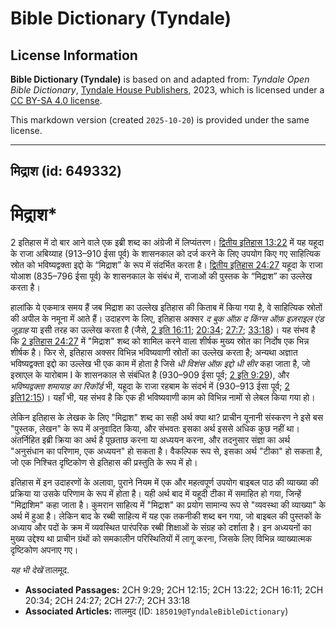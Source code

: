 # Bible Dictionary (Tyndale)

## License Information

**Bible Dictionary (Tyndale)** is based on and adapted from: _Tyndale Open Bible Dictionary_, [Tyndale House Publishers](https://tyndaleopenresources.com/), 2023, which is licensed under a [CC BY-SA 4.0 license](https://creativecommons.org/licenses/by-sa/4.0/legalcode.en).

This markdown version (created `2025-10-20`) is provided under the same license.



--------------------------------

## मिद्राश (id: 649332)

मिद्राश\*
=========

2 इतिहास में दो बार आने वाले एक इब्री शब्द का अंग्रेजी में लिप्यंतरण। [द्वितीय इतिहास 13:22](https://ref.ly/2Chr13:22) में यह यहूदा के राजा अबिय्याह (913–910 ईसा पूर्व) के शासनकाल को दर्ज करने के लिए उपयोग किए गए साहित्यिक स्रोत को भविष्यद्वक्ता इद्दो के “मिद्राश” के रूप में संदर्भित करता है। [द्वितीय इतिहास 24:27](https://ref.ly/2Chr24:27) यहूदा के राजा योआश (835–796 ईसा पूर्व) के शासनकाल के संबंध में, राजाओं की पुस्तक के “मिद्राश” का उल्लेख करता है।

हालांकि ये एकमात्र समय हैं जब मिद्राश का उल्लेख इतिहास की किताब में किया गया है, वे साहित्यिक स्रोतों की अपील के नमूना में आते हैं। उदाहरण के लिए, इतिहास अक्सर *द बुक ऑफ़ द किंग्स ऑफ़ इज़राइल एंड जूड़ाह* या इसी तरह का उल्लेख करता है (जैसे, [2 इति 16:11](https://ref.ly/2Chr16:11); [20:34](https://ref.ly/2Chr20:34); [27:7](https://ref.ly/2Chr27:7); [33:18](https://ref.ly/2Chr33:18))। यह संभव है कि [2 इतिहास 24:27](https://ref.ly/2Chr24:27) में "मिद्राश" शब्द को शामिल करने वाला शीर्षक मुख्य स्रोत का निर्दोष एक भिन्न शीर्षक है। फिर से, इतिहास अक्सर विभिन्न भविष्यवाणी स्रोतों का उल्लेख करता है; अन्यथा अज्ञात भविष्यद्वक्ता इद्दो का उल्लेख भी एक काम में होता है जिसे *धी विशंस ऑफ़ इद्दो धी सीर*  कहा जाता है, जो इस्राएल के यारोबाम I के शासनकाल से संबंधित है (930–909 ईसा पूर्व; [2 इति 9:29](https://ref.ly/2Chr9:29)), और *भविष्यद्वक्ता शमायाह का रिकॉर्ड* भी, यहूदा के राजा रहबाम के संदर्भ में (930–913 ईसा पूर्व; [2 इति12:15](https://ref.ly/2Chr12:15))। यहाँ भी, यह संभव है कि एक ही भविष्यवाणी काम को विभिन्न नामों से लेबल किया गया हो।

लेकिन इतिहास के लेखक के लिए "मिद्राश" शब्द का सही अर्थ क्या था? प्राचीन यूनानी संस्करण ने इसे बस "पुस्तक, लेखन" के रूप में अनुवादित किया, और संभवतः इसका अर्थ इससे अधिक कुछ नहीं था। अंतर्निहित इब्री क्रिया का अर्थ है पूछताछ करना या अध्ययन करना, और तदनुसार संज्ञा का अर्थ "अनुसंधान का परिणाम, एक अध्ययन" हो सकता है। वैकल्पिक रूप से, इसका अर्थ "टीका" हो सकता है, जो एक निश्चित दृष्टिकोण से इतिहास की प्रस्तुति के रूप में हो।

इतिहास में इन उदाहरणों के अलावा, पुराने नियम में एक और महत्वपूर्ण उपयोग बाइबल पाठ की व्याख्या की प्रक्रिया या उसके परिणाम के रूप में होता है। यही अर्थ बाद में यहूदी टीका में समाहित हो गया, जिन्हें "मिद्राशिम" कहा जाता है। कुमरान साहित्य में "मिद्राश" का प्रयोग सामान्य रूप से "व्यवस्था की व्याख्या" के अर्थ में हुआ है। लेकिन बाद के रब्बी साहित्य में यह एक तकनीकी शब्द बन गया, जो बाइबल की पुस्तकों के अध्याय और पदों के क्रम में व्यवस्थित पारंपरिक रब्बी शिक्षाओं के संग्रह को दर्शाता है। इन अध्ययनों का मुख्य उद्देश्य था प्राचीन ग्रंथों को समकालीन परिस्थितियों में लागू करना, जिसके लिए विभिन्न व्याख्यात्मक दृष्टिकोण अपनाए गए।

*यह भी देखें* तालमूद.

* **Associated Passages:** 2CH 9:29; 2CH 12:15; 2CH 13:22; 2CH 16:11; 2CH 20:34; 2CH 24:27; 2CH 27:7; 2CH 33:18
* **Associated Articles:** तालमुद (ID: `185019@TyndaleBibleDictionary`)

